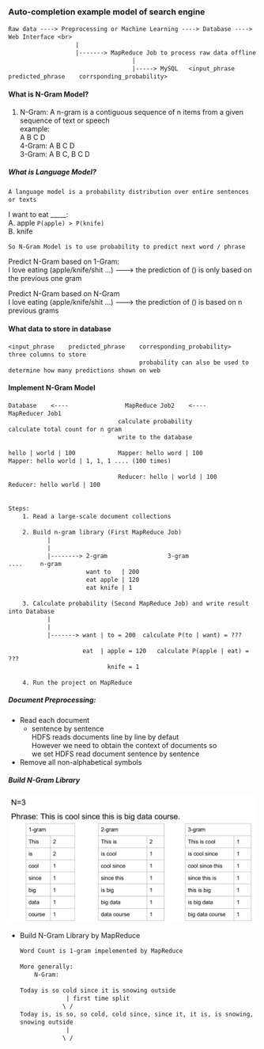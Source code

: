 ### Auto-completion example model of search engine
    Raw data ----> Preprocessing or Machine Learning ----> Database ----> Web Interface <br>
                       |
                       |-------> MapReduce Job to process raw data offline
                                       |
                                       |-----> MySQL   <input_phrase    predicted_phrase    corrsponding_probability>
                                       
#### What is N-Gram Model?

1. N-Gram: A n-gram is a contiguous sequence of n items from a given sequence
           of text or speech<br>
    example:<br>
    A B C D<br>
    4-Gram: A B C D<br>
    3-Gram: A B C, B C D<br>

##### What is Language Model?
    A language model is a probability distribution over entire sentences or texts

I want to eat _____:<br>
    A. apple `P(apple) > P(knife)` <br>
    B. knife <br>

    So N-Gram Model is to use probability to predict next word / phrase


Predict N-Gram based on 1-Gram: <br>
    I love eating (apple/knife/shit ...) --->  the prediction of () is only based on the previous one gram

Predict N-Gram based on N-Gram <br>
    I love eating (apple/knife/shit ...) ---> the prediction of () is based on n previous grams <br>
    
                                       
#### What data to store in database
    <input_phrase    predicted_phrase    corresponding_probability>   three columns to store
                                         probability can also be used to determine how many predictions shown on web
                                         

#### Implement N-Gram Model
    Database    <----                MapReduce Job2    <----          MapReducer Job1
                                   calculate probability            calculate total count for n gram
                                   write to the database 
                        
    hello | world | 100            Mapper: hello word | 100             Mapper: hello world | 1, 1, 1 .... (100 times)   
                       
                                   Reducer: hello | world | 100         Reducer: hello world | 100
                                   
                                   
    Steps:
        1. Read a large-scale document collections
                
        2. Build n-gram library (First MapReduce Job)
               |
               |
               |--------> 2-gram                 3-gram                ....     n-gram
                          want to   | 200
                          eat apple | 120
                          eat knife | 1
               
        3. Calculate probability (Second MapReduce Job) and write result into Database
               |
               |
               |-------> want | to = 200  calculate P(to | want) = ???
                         
                         eat  | apple = 120   calculate P(apple | eat) = ???
                                knife = 1
                        
        4. Run the project on MapReduce
   
##### Document Preprocessing:
* Read each document
    * sentence by sentence<br>
        HDFS reads documents line by line by defaut<br>
        However we need to obtain the context of documents so<br> 
        we set HDFS read document sentence by sentence<br>
* Remove all non-alphabetical symbols

##### Build N-Gram Library
![N-Gram Library](N-Gram%20Library.png)

* Build N-Gram Library by MapReduce
    ```
    Word Count is 1-gram impelemented by MapReduce
    
    More generally:
        N-Gram:
        
    Today is so cold since it is snowing outside
                 | first time split
                \ /
    Today is, is so, so cold, cold since, since it, it is, is snowing, snowing outside
                 |
                \ /
    
    ```